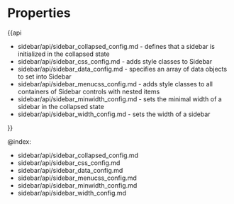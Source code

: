 Properties
=========

{{api

- sidebar/api/sidebar_collapsed_config.md - defines that a sidebar is initialized in the collapsed state
- sidebar/api/sidebar_css_config.md - adds style classes to Sidebar
- sidebar/api/sidebar_data_config.md - specifies an array of data objects to set into Sidebar
- sidebar/api/sidebar_menucss_config.md - adds style classes to all containers of Sidebar controls with nested items 
- sidebar/api/sidebar_minwidth_config.md - sets the minimal width of a sidebar in the collapsed state
- sidebar/api/sidebar_width_config.md - sets the width of a sidebar

}}

@index:
- sidebar/api/sidebar_collapsed_config.md
- sidebar/api/sidebar_css_config.md
- sidebar/api/sidebar_data_config.md
- sidebar/api/sidebar_menucss_config.md
- sidebar/api/sidebar_minwidth_config.md
- sidebar/api/sidebar_width_config.md
